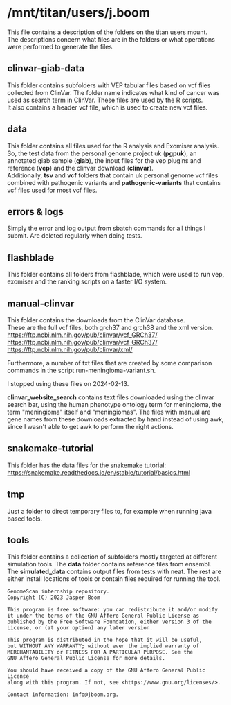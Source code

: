 # /mnt/titan/users/j.boom
This file contains a description of the folders on the titan users mount.  
The descriptions concern what files are in the folders or what operations were
performed to generate the files.

## clinvar-giab-data
This folder contains subfolders with VEP tabular files based on vcf files
collected from ClinVar. The folder name indicates what kind of cancer was used
as search term in ClinVar. These files are used by the R scripts.  
It also contains a header vcf file, which is used to create new vcf files.

## data
This folder contains all files used for the R analysis and Exomiser analysis.
So, the test data from the personal genome project uk (**pgpuk**), an
annotated giab sample (**giab**), the input files for the vep plugins and
reference (**vep**) and the clinvar download (**clinvar**).  
Additionally, **tsv** and **vcf** folders that contain uk personal genome
vcf files combined with pathogenic variants and **pathogenic-variants** that
contains vcf files used for most vcf files.

## errors & logs
Simply the error and log output from sbatch commands for all things I submit.
Are deleted regularly when doing tests.

## flashblade
This folder contains all folders from flashblade, which were used to run vep,
exomiser and the ranking scripts on a faster I/O system.

## manual-clinvar
This folder contains the downloads from the ClinVar database.  
These are the full vcf files, both grch37 and grch38 and the xml version.  
https://ftp.ncbi.nlm.nih.gov/pub/clinvar/vcf_GRCh37/  
https://ftp.ncbi.nlm.nih.gov/pub/clinvar/vcf_GRCh37/  
https://ftp.ncbi.nlm.nih.gov/pub/clinvar/xml/

Furthermore, a number of txt files that are created by some comparison
commands in the script run-meningioma-variant.sh.

I stopped using these files on 2024-02-13.

**clinvar_website_search** contains text files downloaded using the clinvar
search bar, using the human phenotype ontology term for meningioma, the term
"meningioma" itself and "meningiomas". The files with manual are gene names
from these downloads extracted by hand instead of using awk, since I wasn't able
to get awk to perform the right actions.

## snakemake-tutorial
This folder has the data files for the snakemake tutorial: 
https://snakemake.readthedocs.io/en/stable/tutorial/basics.html

## tmp
Just a folder to direct temporary files to, for example when running java
based tools.

## tools
This folder contains a collection of subfolders mostly targeted at different
simulation tools. The **data** folder contains reference files from ensembl.  
The **simulated_data** contains output files from tests with neat. The rest are
either install locations of tools or contain files required for running the
tool.

```
GenomeScan internship repository.
Copyright (C) 2023 Jasper Boom

This program is free software: you can redistribute it and/or modify
it under the terms of the GNU Affero General Public License as
published by the Free Software Foundation, either version 3 of the
License, or (at your option) any later version.

This program is distributed in the hope that it will be useful,
but WITHOUT ANY WARRANTY; without even the implied warranty of
MERCHANTABILITY or FITNESS FOR A PARTICULAR PURPOSE. See the
GNU Affero General Public License for more details.

You should have received a copy of the GNU Affero General Public License
along with this program. If not, see <https://www.gnu.org/licenses/>.

Contact information: info@jboom.org.
```